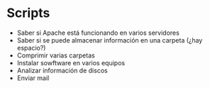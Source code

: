 # Scripts
- Saber si Apache está funcionando en varios servidores
- Saber si se puede almacenar información en una carpeta (¿hay espacio?)
- Comprimir varias carpetas
- Instalar sowftware en varios equipos
- Analizar información de discos
- Enviar mail
